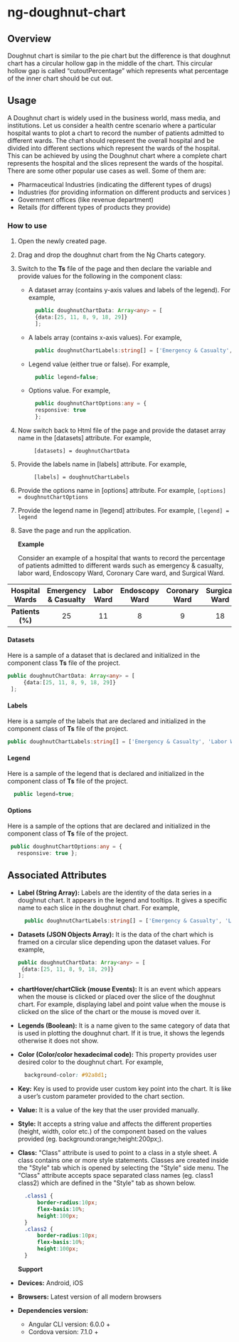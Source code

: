 # ng-doughnut-chart

## Overview

Doughnut chart is similar to the pie chart but the difference is that doughnut chart has a circular hollow gap in the middle of the chart. This circular hollow gap is called “cutoutPercentage” which represents what percentage of the inner chart should be cut out.

## Usage

A Doughnut chart is widely used in the business world, mass media, and institutions. Let us consider a health centre scenario where a particular hospital wants to plot a chart to record the number of patients admitted to different wards. The chart should represent the overall hospital and be divided into different sections which represent the wards of the hospital. This can be achieved by using the Doughnut chart where a complete chart represents the hospital and the slices represent the wards of the hospital. There are some other popular use cases as well. Some of them are:

* Pharmaceutical Industries \(indicating the different types of drugs\)
* Industries \(for providing information on different products and services \)
* Government offices \(like revenue department\)
* Retails \(for different types of products they provide\)

### How to use

1. Open the newly created page.
2. Drag and drop the doughnut chart from the Ng Charts category.
3. Switch to the **Ts** file of the page and then declare the variable and provide values for the following in the component class: 
   * A dataset array \(contains y-axis values and labels of the legend\). For example,

     ```typescript
       public doughnutChartData: Array<any> = [
       {data:[25, 11, 8, 9, 18, 29]}
       ];
     ```

   * A labels array \(contains x-axis values\). For example,

     ```typescript
       public doughnutChartLabels:string[] = ['Emergency & Casualty', 'Labor Ward', 'Endoscopy Ward', 'Coronary Ward', 'Surgical Ward','General Ward'];
     ```

   * Legend value \(either true or false\). For example, 

     ```typescript
       public legend=false;
     ```

   * Options value. For example,

     ```typescript
       public doughnutChartOptions:any = {
       responsive: true
       };
     ```
4. Now switch back to Html file of the page and provide the dataset array name in the \[datasets\] attribute. For example,

   ```text
        [datasets] = doughnutChartData
   ```

5. Provide the labels name in \[labels\] attribute. For example,

   ```text
        [labels] = doughnutChartLabels
   ```

6. Provide the options name in \[options\] attribute. For example, `[options] = doughnutChartOptions`
7. Provide the legend name in \[legend\] attributes. For example, `[legend] = legend`
8. Save the page and run the application.

   **Example**

   Consider an example of a hospital that wants to record the percentage of patients admitted to different wards such as emergency & casualty, labor ward, Endoscopy Ward, Coronary Care ward, and Surgical Ward.

| Hospital Wards | Emergency &  Casualty | Labor Ward | Endoscopy Ward | Coronary Ward | Surgical Ward | General Ward |
| :---: | :---: | :---: | :---: | :---: | :---: | :---: |
| **Patients \(%\)** | 25 | 11 | 8 | 9 | 18 | 29 |

#### Datasets

Here is a sample of a dataset that is declared and initialized in the component class **Ts** file of the project.

```typescript
public doughnutChartData: Array<any> = [
     {data:[25, 11, 8, 9, 18, 29]}
 ];
```

#### Labels

Here is a sample of the labels that are declared and initialized in the component class of **Ts** file of the project.

```typescript
public doughnutChartLabels:string[] = ['Emergency & Casualty', 'Labor Ward', 'Endoscopy Ward', 'Coronary Ward', 'Surgical Ward','General Ward'];
```

#### Legend

Here is a sample of the legend that is declared and initialized in the component class of **Ts** file of the project.

```typescript
  public legend=true;
```

#### Options

Here is a sample of the options that are declared and initialized in the component class of **Ts** file of the project.

```typescript
 public doughnutChartOptions:any = {
   responsive: true };
```

## Associated Attributes

* **Label \(String Array\):** Labels are the identity of the data series in a doughnut chart. It appears in the legend and tooltips. It gives a specific name to each slice in the doughnut chart. For example,

  ```typescript
    public doughnutChartLabels:string[] = ['Emergency & Casualty', 'Labor Ward', 'Endoscopy Ward', 'Coronary Ward', 'Surgical Ward','General Ward'];
  ```

* **Datasets \(JSON Objects Array\):** It is the data of the chart which is framed on a circular slice depending upon the dataset values. For example,

  ```typescript
  public doughnutChartData: Array<any> = [
   {data:[25, 11, 8, 9, 18, 29]}
  ];
  ```

* **chartHover/chartClick \(mouse Events\):** It is an event which appears when the mouse is clicked or placed over the slice of the doughnut chart. For example, displaying label and point value when the mouse is clicked on the slice of the chart or the mouse is moved over it. 
* **Legends \(Boolean\):** It is a name given to the same category of data that is used in plotting the doughnut chart. If it is true, it shows the legends otherwise it does not show.
* **Color \(Color/color hexadecimal code\):** This property provides user desired color to the doughnut chart. For example,

  ```css
    background-color: #92a8d1;
  ```

* **Key:** Key is used to provide user custom key point into the chart. It is like a user’s custom parameter provided to the chart section.
* **Value:** It is a value of the key that the user provided manually.
* **Style:** It accepts a string value and affects the different properties \(height, width, color etc.\) of the component based on the values provided \(eg. background:orange;height:200px;\).
* **Class:** "Class" attribute is used to point to a class in a style sheet. A class contains one or more style statements. Classes are created inside the "Style" tab which is opened by selecting the "Style" side menu. The "Class" attribute accepts space separated class names \(eg. class1 class2\) which are defined in the "Style" tab as shown below.

  ```css
    .class1 {
        border-radius:10px;
        flex-basis:10%;
        height:100px;
    }
    .class2 {
        border-radius:10px;
        flex-basis:10%;
        height:100px;
    }
  ```

  **Support**

* **Devices:** Android, iOS
* **Browsers:**  Latest version of all modern browsers
* **Dependencies version:** 
  * Angular CLI version: 6.0.0 + 
  * Cordova version: 7.1.0 +

